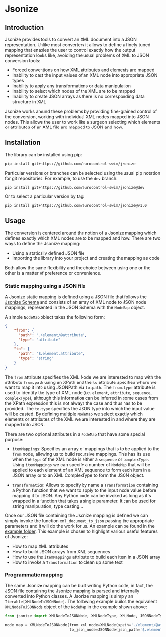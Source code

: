 # Jsonize

## Introduction
Jsonize provides tools to convert an XML document into a JSON representation. Unlike most converters it allows to define a 
finely tuned mapping that enables the user to control exactly how the output representation looks like, avoiding the usual problems of XML to JSON 
conversion tools:

- Forced conventions on how XML attributes and elements are mapped
- Inability to cast the input values of an XML node into appropriate JSON types
- Inability to apply any transformations or data manipulation
- Inability to select which nodes of the XML are to be mapped
- Inability to create JSON arrays as there is no corresponding data structure in XML

Jsonize works around these problems by providing fine-grained control of the conversion, working with individual XML nodes mapped into JSON nodes. This allows the user to
work like a surgeon selecting which elements or attributes of an XML file are mapped to JSON and how.

## Installation

The library can be installed using pip:

```shell script
pip install git+https://github.com/eurocontrol-swim/jsonize
```

Particular versions or branches can be selected using the usual pip notation for git repositories. For example, to use the `dev` branch:

```shell script
pip install git+https://github.com/eurocontrol-swim/jsonize@dev
```

Or to select a particular version by tag:

```shell script
pip install git+https://github.com/eurocontrol-swim/jsonize@v1.0
```


## Usage

The conversion is centered around the notion of a Jsonize mapping which defines exactly which XML nodes are to be mapped and how. 
There are two ways to define the Jsonize mapping:

- Using a statically defined JSON file
- Importing the library into your project and creating the mapping as code

Both allow the same flexibility and the choice between using one or the other is a matter of preference or convenience.

### Static mapping using a JSON file

A Jsonize static mapping is defined using a JSON file that follows the [Jsonize Schema](https://github.com/eurocontrol-swim/jsonize/blob/master/jsonize/schema/jsonize-map.schema.json) 
and consists of an array of XML node to JSON node mappings, represented in the JSON Schema with the `NodeMap` object.

A simple `NodeMap` object takes the following form:

```json
{
    "from": {
      "path": "./element/@attribute",
      "type": "attribute"
    },
    "to": {
      "path": "$.element.attribute",
      "type": "string"
    }
}
```

The `from` attribute specifies the XML Node we are interested to map with the attribute `from.path` using an XPath and the `to` attribute specifies where we want to map it
into using JSONPath via `to.path`. The `from.type` attribute is used to identify the type of XML node (i.e. `element`, `attribute`, `sequence`, `complexType`), 
although this information can be inferred in some cases from the XPath expression this is not always the case and thus has to be provided. The `to.type` specifies the JSON
type into which the input value will be casted. By defining multiple `NodeMap` we select exactly which elements or attributes of the XML we are interested in and where they 
are mapped into JSON.

There are two optional attributes in a `NodeMap` that have some special purpose:
 
 - `itemMappings`: Specifies an array of mappings that is to be applied to the `from` node, allowing us to build recursive mappings. 
 This has its use when the `type` of the XML node is either a `sequence` or `complexType`. Using `itemMappings` we can specify a number of `NodeMap` 
 that will be applied to each element of an XML sequence to form each item in a JSON array or to an XML ComplexType to form the JSON object.

 - `transformation`: Allows to specify by name a `Transformation` containing a Python function that we want to apply to the input node value before mapping it to JSON. 
 Any Python code can be invoked as long as it's wrapped in a function that takes a single parameter. It can be used for string manipulation, type casting...
 
 Once our JSON file containing the Jsonize mapping is defined we can simply invoke the function `xml_document_to_json` passing the appropriate
 parameters and it will do the work for us. An example can be found in the [example folder](https://github.com/eurocontrol-swim/jsonize/blob/master/jsonize/example/). 
 This example is chosen to highlight various useful features of Jsonize: 
 
 - How to map XML attributes
 - How to build JSON arrays from XML sequences
 - How to use the `itemMappings` attribute to build each item in a JSON array
 - How to invoke a `Transformation` to clean up some text
 
 
 ### Programmatic mapping
 
 The same Jsonize mapping can be built writing Python code, in fact, the JSON file containing the Jsonize mapping is parsed and internally converted into Python classes.
 A Jsonize mapping is simply an `Iterable[XMLNodeToJSONNode]`. The following example builds the equivalent `XMLNodeToJSONNode` object
  of the `NodeMap` in the example shown above:
 
 ```python
from jsonize import XMLNodeToJSONNode, XMLNodeType, XMLNode, JSONNodeType, JSONNode

node_map = XMLNodeToJSONNode(from_xml_node=XMLNode(xpath='./element/@attribute', node_type=XMLNodeType['attribute']), 
                              to_json_node=JSONNode(json_path='$.element.attribute', node_type=JSONNodeType['string']))
```

